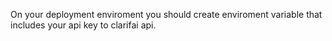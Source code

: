 On your deployment enviroment you should create enviroment variable that includes your api key to clarifai api.
